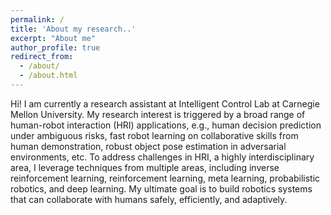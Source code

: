 ```yaml
---
permalink: /
title: 'About my research..'
excerpt: "About me"
author_profile: true
redirect_from: 
  - /about/
  - /about.html
---
```


Hi! I am currently a research assistant at Intelligent Control Lab at Carnegie Mellon University. My research interest is triggered by a broad range of human-robot interaction (HRI) applications, e.g., human decision prediction under ambiguous risks, fast robot learning on collaborative skills from human demonstration, robust object pose estimation in adversarial environments, etc. To address challenges in HRI, a highly interdisciplinary area, I leverage techniques from multiple areas, including inverse reinforcement learning, reinforcement learning, meta learning, probabilistic robotics, and deep learning. My ultimate goal is to build robotics systems that can collaborate with humans safely, efficiently, and adaptively.